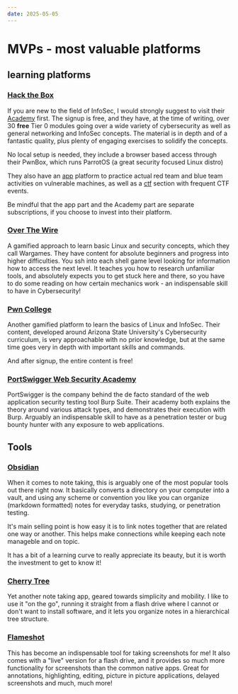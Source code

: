 ```yaml
---
date: 2025-05-05
---
```

# MVPs - most valuable platforms

## learning platforms
### [Hack the Box](https://www.hackthebox.com/)
If you are new to the field of InfoSec, I would strongly suggest to visit their [Academy](https://academy.hackthebox.com/) first. The signup is free, and they have, at the time of writing, over 30 **free** Tier 0 modules going over a wide variety of cybersecurity as well as general networking and InfoSec concepts.
The material is in depth and of a fantastic quality, plus plenty of engaging exercises to solidify the concepts.

No local setup is needed, they include a browser based access through their PwnBox, which runs ParrotOS (a great security focused Linux distro)

They also have an [app](https://app.hackthebox.com/login?redirect=%2Fhome) platform to practice actual red team and blue team activities on vulnerable machines, as well as a [ctf](https://ctf.hackthebox.com/) section with frequent CTF events.

Be mindful that the app part and the Academy part are separate subscriptions, if you choose to invest into their platform.
### [Over The Wire](https://overthewire.org/wargames/)
A gamified approach to learn basic Linux and security concepts, which they call Wargames. They have content for absolute beginners and progress into higher difficulties. You ssh into each shell game level looking for information how to access the next level.
It teaches you how to research unfamiliar tools, and absolutely expects you to get stuck here and there, so you have to do some reading on how certain mechanics work - an indispensable skill to have in Cybersecurity!
### [Pwn College](https://pwn.college/)
Another gamified platform to learn the basics of Linux and InfoSec.
Their content, developed around Arizona State University's Cybersecurity curriculum, is very approachable with no prior knowledge, but at the same time goes very in depth with important skills and commands. 

And after signup, the entire content is free!

### [PortSwigger Web Security Academy](https://portswigger.net/web-security)
PortSwigger is the company behind the de facto standard of the web application security testing tool Burp Suite. Their academy both explains the theory around various attack types, and demonstrates their execution with Burp. Arguably an indispensable skill to have as a penetration tester or bug bounty hunter with any exposure to web applications.

## Tools
### [Obsidian](https://obsidian.md/)
When it comes to note taking, this is arguably one of the most popular tools out there right now. It basically converts a directory on your computer into a vault, and using any scheme or convention you like you can organize (markdown formatted) notes for everyday tasks, studying, or penetration testing.

It's main selling point is how easy it is to link notes together that are related one way or another. This helps make connections while keeping each note manageble and on topic.

It has a bit of a learning curve to really appreciate its beauty, but it is worth the investment to get to know it!
### [Cherry Tree](https://www.giuspen.net/cherrytree/)
Yet another note taking app, geared towards simplicity and mobility. I like to use it "on the go", running it straight from a flash drive where I cannot or don't want to install software, and it lets you organize notes in a hierarchical tree structure.
### [Flameshot](https://flameshot.org/)
This has become an indispensable tool for taking screenshots for me! It also comes with a "live" version for a flash drive, and it provides so much more functionality for screenshots than the common native apps.
Great for annotations, highlighting, editing, picture in picture applications, delayed screenshots and much, much more!